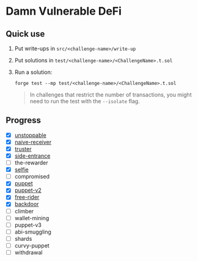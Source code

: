 # Damn Vulnerable DeFi

## Quick use

1. Put write-ups in `src/<challenge-name>/write-up`
2. Put solutions in `test/<challenge-name>/<ChallengeName>.t.sol`
3. Run a solution:

   `forge test --mp test/<challenge-name>/<ChallengeName>.t.sol`

   > In challenges that restrict the number of transactions, you might need to run the test with the `--isolate` flag.

## Progress

- [x] [unstoppable](src/unstoppable/write-up.md)
- [x] [naive-receiver](src/naive-receiver/write-up.md)
- [x] [truster](src/truster/write-up.md)
- [x] [side-entrance](src/side-entrance/write-up.md)
- [ ] the-rewarder
- [x] [selfie](src/selfie/write-up.md)
- [ ] compromised
- [x] [puppet](src/puppet/write-up.md)
- [x] [puppet-v2](src/puppet-v2/write-up.md)
- [x] [free-rider](src/free-rider/write-up.md)
- [x] [backdoor](src/backdoor/write-up.md)
- [ ] climber
- [ ] wallet-mining
- [ ] puppet-v3
- [ ] abi-smuggling
- [ ] shards
- [ ] curvy-puppet
- [ ] withdrawal
